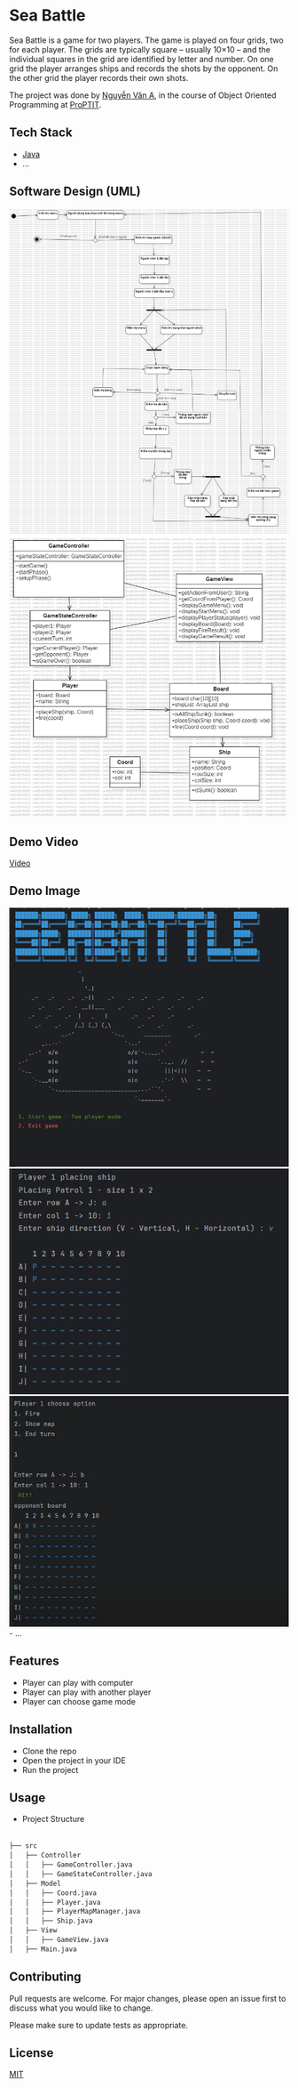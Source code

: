 # Sea Battle

Sea Battle is a game for two players. The game is played on four grids, two for each player. The grids are typically square – usually 10×10 – and the individual squares in the grid are identified by letter and number. On one grid the player arranges ships and records the shots by the opponent. On the other grid the player records their own shots.

The project was done by [Nguyễn Văn A](https://github.com/naa-ntu), in the course of Object Oriented Programming at [ProPTIT](https://proptit.com/).


## Tech Stack

- [Java](https://www.java.com/en/) 
- ...


## Software Design (UML)
<img src="./Activity diagram.jpg"/>
<img src="./Class diagram.jpg"/>

## Demo Video
[Video](https://youtu.be/0esXYYC6iEM?si=IcJWPWdgszHXd_1q)
## Demo Image
<img src="./demo1.png"/>
<img src="./demo2.png"/>
<img src="./demo3.png"/>
- ...

## Features

- Player can play with computer
- Player can play with another player
- Player can choose game mode

## Installation

- Clone the repo
- Open the project in your IDE
- Run the project


## Usage

- Project Structure

```bash

├── src
│   ├── Controller
│   │   ├── GameController.java
│   │   ├── GameStateController.java
│   ├── Model
│   │   ├── Coord.java
│   │   ├── Player.java
│   │   ├── PlayerMapManager.java
│   │   ├── Ship.java
│   ├── View
│   │   ├── GameView.java
│   ├── Main.java
```

## Contributing

Pull requests are welcome. For major changes, please open an issue first
to discuss what you would like to change.

Please make sure to update tests as appropriate.

## License

[MIT](https://choosealicense.com/licenses/mit/)